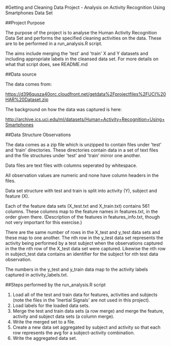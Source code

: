 #Getting and Cleaning Data Project - Analysis on Activity Recognition Using Smartphones Data Set

##Project Purpose

The purpose of the project is to analyse the Human Activity Recognition Data Set and performs the specified cleaning activities on the data. These are to be performed in a run_analysis.R script. 

The aims include merging the 'test' and 'train' X and Y datasets and including appropriate labels in the cleansed data set. For more details on what that script does, see README.md

##Data source

The data comes from:

https://d396qusza40orc.cloudfront.net/getdata%2Fprojectfiles%2FUCI%20HAR%20Dataset.zip

The background on how the data was captured is here:

http://archive.ics.uci.edu/ml/datasets/Human+Activity+Recognition+Using+Smartphones

##Data Structure Observations

The data comes as a zip file which is unzipped to contain files under 'test' and 'train' directories. These directories contain data in a set of text files and the file structures under 'test' and 'train' mirror one another.

Data files are text files with columns seperated by whitespace. 

All observation values are numeric and none have column headers in the files.

Data set structure with test and train is split into activity (Y), subject and feature (X). 

Each of the feature data sets (X_test.txt and X_train.txt) contains 561 columns. These columns map to the feature names in features.txt, in the order given there. (Description of the features in features_info.txt, though not very important for this exercise.)

There are the same number of rows in the X_test and y_test data sets and these map to one another. The nth row in the y_test data set represents the activity being performed by a test subject when the observations captured in the the nth row of the X_test data set were captured. Likewise the nth row in subject_test data contains an identifier for the subject for nth test data observation.

The numbers in the y_test and y_train data map to the activity labels captured in activity_labels.txt.

##Steps performed by the run_analysis.R script

1. Load all of the test and train data for features, activities and subjects (note the files in the 'Inertial Signals' are not used in this project).
2. Load labels for the loaded data sets.
3. Merge the test and train data sets (a row merge) and merge the feature, activity and subject data sets (a column merge).
4. Write the merged set to a file.
5. Create a new data set aggregated by subject and activity so that each row represents the avg for a subject-activity combination.
6. Write the aggregated data set.
